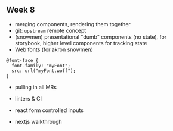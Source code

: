 ## Week 8

- merging components, rendering them together
- git: `upstream` remote concept
- (snowmen) presentational "dumb" components (no state), for storybook, higher level components for tracking state
- Web fonts (for akron snowmen)

```
@font-face {
  font-family: "myFont";
  src: url("myFont.woff");
}
```

- pulling in all MRs

- linters & CI
- react form controlled inputs

- nextjs walkthrough


